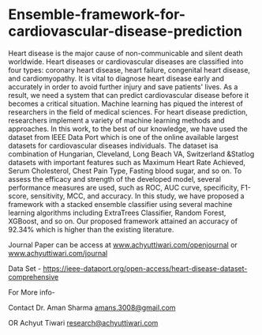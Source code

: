 # Ensemble-framework-for-cardiovascular-disease-prediction
Heart disease is the major cause of non-communicable and silent death worldwide. Heart diseases or cardiovascular diseases are classified into four types: coronary heart disease, heart failure, congenital heart disease, and cardiomyopathy. It is vital to diagnose heart disease early and accurately in order to avoid further injury and save patients' lives. As a result, we need a system that can predict cardiovascular disease before it becomes a critical situation. Machine learning has piqued the interest of researchers in the field of medical sciences. For heart disease prediction, researchers implement a variety of machine learning methods and approaches. In this work, to the best of our knowledge, we have used the dataset from IEEE Data Port which is one of the online available largest datasets for cardiovascular diseases individuals. The dataset isa combination of Hungarian, Cleveland, Long Beach VA, Switzerland &amp;Statlog datasets with important features such as Maximum Heart Rate Achieved, Serum Cholesterol, Chest Pain Type, Fasting blood sugar, and so on. To assess the efficacy and strength of the developed model, several performance measures are used, such as ROC, AUC curve, specificity, F1-score, sensitivity, MCC, and accuracy. In this study, we have proposed a framework with a stacked ensemble classifier using several machine learning algorithms including ExtraTrees Classifier, Random Forest, XGBoost, and so on. Our proposed framework attained an accuracy of 92.34% which is higher than the existing literature.


Journal Paper can be access at www.achyuttiwari.com/openjournal or www.achyuttiwari.com/journal


Data Set - https://ieee-dataport.org/open-access/heart-disease-dataset-comprehensive



For More info- 

Contact
Dr. Aman Sharma
amans.3008@gmail.com 

OR
Achyut Tiwari
research@achyuttiwari.com
